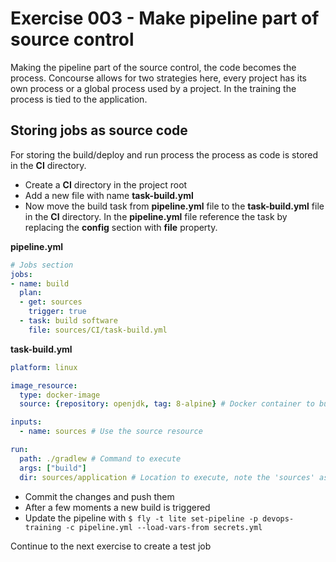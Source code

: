 # Exercise 003 - Make pipeline part of source control

Making the pipeline part of the source control, the code becomes the process. Concourse allows for two strategies here, 
every project has its own process or a global process used by a project. In the training the process is tied to the 
application.

## Storing jobs as source code

For storing the build/deploy and run process the process as code is stored in the **CI** directory.

- Create a **CI** directory in the project root
- Add a new file with name **task-build.yml**
- Now move the build task from **pipeline.yml** file to the **task-build.yml** file in the **CI** directory. In the 
**pipeline.yml** file reference the task by replacing the **config** section with **file** property.

**pipeline.yml**
```yaml
# Jobs section
jobs:
- name: build
  plan:
  - get: sources
    trigger: true
  - task: build software
    file: sources/CI/task-build.yml
```

**task-build.yml**
```yaml
platform: linux

image_resource:
  type: docker-image
  source: {repository: openjdk, tag: 8-alpine} # Docker container to build in

inputs:
  - name: sources # Use the source resource

run:
  path: ./gradlew # Command to execute
  args: ["build"]
  dir: sources/application # Location to execute, note the 'sources' as directory prefix
```
- Commit the changes and push them
- After a few moments a new build is triggered
- Update the pipeline with ```$ fly -t lite set-pipeline -p devops-training -c pipeline.yml --load-vars-from secrets.yml```

Continue to the next exercise to create a test job